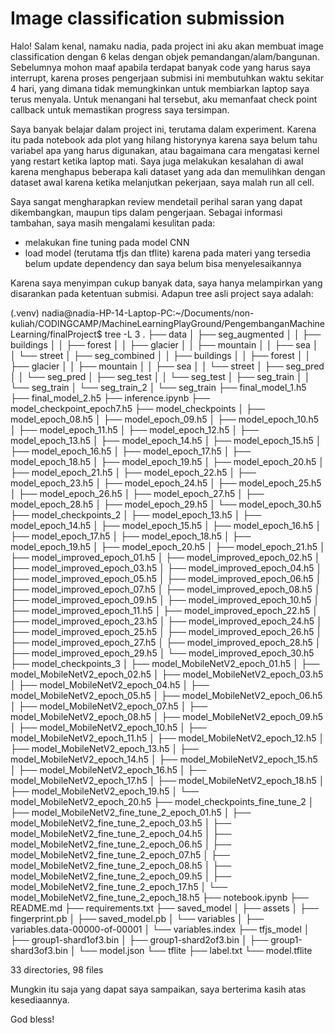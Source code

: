 # Image classification submission

Halo! Salam kenal, namaku nadia, pada project ini aku akan membuat image classification dengan 6 kelas dengan objek pemandangan/alam/bangunan. 
Sebelumnya mohon maaf apabila terdapat banyak code yang harus saya interrupt, karena proses pengerjaan submisi ini membutuhkan waktu sekitar 4 hari, yang dimana tidak memungkinkan untuk membiarkan laptop saya terus menyala. Untuk menangani hal tersebut, aku memanfaat check point callback untuk memastikan progress saya tersimpan.

Saya banyak belajar dalam project ini, terutama dalam experiment. Karena itu pada notebook ada plot yang hilang historynya karena saya belum tahu variabel apa yang harus digunakan, atau bagaimana cara mengatasi kernel yang restart ketika laptop mati. Saya juga melakukan kesalahan di awal karena menghapus beberapa kali dataset yang ada dan memulihkan dengan dataset awal karena ketika melanjutkan pekerjaan, saya malah run all cell.

Saya sangat mengharapkan review mendetail perihal saran yang dapat dikembangkan, maupun tips dalam pengerjaan. Sebagai informasi tambahan, saya masih mengalami kesulitan pada:
- melakukan fine tuning pada model CNN
- load model (terutama tfjs dan tflite) karena pada materi yang tersedia belum update dependency dan saya belum bisa menyelesaikannya

Karena saya menyimpan cukup banyak data, saya hanya melampirkan yang disarankan pada ketentuan submisi. Adapun tree asli project saya adalah:

(.venv) nadia@nadia-HP-14-Laptop-PC:~/Documents/non-kuliah/CODINGCAMP/MachineLearningPlayGround/PengembanganMachineLearning/finalProject$ tree -L 3
.
├── data
│   ├── seg_augmented
│   │   ├── buildings
│   │   ├── forest
│   │   ├── glacier
│   │   ├── mountain
│   │   ├── sea
│   │   └── street
│   ├── seg_combined
│   │   ├── buildings
│   │   ├── forest
│   │   ├── glacier
│   │   ├── mountain
│   │   ├── sea
│   │   └── street
│   ├── seg_pred
│   │   └── seg_pred
│   ├── seg_test
│   │   └── seg_test
│   ├── seg_train
│   │   └── seg_train
│   └── seg_train_2
│       └── seg_train
├── final_model_1.h5
├── final_model_2.h5
├── inference.ipynb
├── model_checkpoint_epoch7.h5
├── model_checkpoints
│   ├── model_epoch_08.h5
│   ├── model_epoch_09.h5
│   ├── model_epoch_10.h5
│   ├── model_epoch_11.h5
│   ├── model_epoch_12.h5
│   ├── model_epoch_13.h5
│   ├── model_epoch_14.h5
│   ├── model_epoch_15.h5
│   ├── model_epoch_16.h5
│   ├── model_epoch_17.h5
│   ├── model_epoch_18.h5
│   ├── model_epoch_19.h5
│   ├── model_epoch_20.h5
│   ├── model_epoch_21.h5
│   ├── model_epoch_22.h5
│   ├── model_epoch_23.h5
│   ├── model_epoch_24.h5
│   ├── model_epoch_25.h5
│   ├── model_epoch_26.h5
│   ├── model_epoch_27.h5
│   ├── model_epoch_28.h5
│   ├── model_epoch_29.h5
│   └── model_epoch_30.h5
├── model_checkpoints_2
│   ├── model_epoch_13.h5
│   ├── model_epoch_14.h5
│   ├── model_epoch_15.h5
│   ├── model_epoch_16.h5
│   ├── model_epoch_17.h5
│   ├── model_epoch_18.h5
│   ├── model_epoch_19.h5
│   ├── model_epoch_20.h5
│   ├── model_epoch_21.h5
│   ├── model_improved_epoch_01.h5
│   ├── model_improved_epoch_02.h5
│   ├── model_improved_epoch_03.h5
│   ├── model_improved_epoch_04.h5
│   ├── model_improved_epoch_05.h5
│   ├── model_improved_epoch_06.h5
│   ├── model_improved_epoch_07.h5
│   ├── model_improved_epoch_08.h5
│   ├── model_improved_epoch_09.h5
│   ├── model_improved_epoch_10.h5
│   ├── model_improved_epoch_11.h5
│   ├── model_improved_epoch_22.h5
│   ├── model_improved_epoch_23.h5
│   ├── model_improved_epoch_24.h5
│   ├── model_improved_epoch_25.h5
│   ├── model_improved_epoch_26.h5
│   ├── model_improved_epoch_27.h5
│   ├── model_improved_epoch_28.h5
│   ├── model_improved_epoch_29.h5
│   └── model_improved_epoch_30.h5
├── model_checkpoints_3
│   ├── model_MobileNetV2_epoch_01.h5
│   ├── model_MobileNetV2_epoch_02.h5
│   ├── model_MobileNetV2_epoch_03.h5
│   ├── model_MobileNetV2_epoch_04.h5
│   ├── model_MobileNetV2_epoch_05.h5
│   ├── model_MobileNetV2_epoch_06.h5
│   ├── model_MobileNetV2_epoch_07.h5
│   ├── model_MobileNetV2_epoch_08.h5
│   ├── model_MobileNetV2_epoch_09.h5
│   ├── model_MobileNetV2_epoch_10.h5
│   ├── model_MobileNetV2_epoch_11.h5
│   ├── model_MobileNetV2_epoch_12.h5
│   ├── model_MobileNetV2_epoch_13.h5
│   ├── model_MobileNetV2_epoch_14.h5
│   ├── model_MobileNetV2_epoch_15.h5
│   ├── model_MobileNetV2_epoch_16.h5
│   ├── model_MobileNetV2_epoch_17.h5
│   ├── model_MobileNetV2_epoch_18.h5
│   ├── model_MobileNetV2_epoch_19.h5
│   └── model_MobileNetV2_epoch_20.h5
├── model_checkpoints_fine_tune_2
│   ├── model_MobileNetV2_fine_tune_2_epoch_01.h5
│   ├── model_MobileNetV2_fine_tune_2_epoch_03.h5
│   ├── model_MobileNetV2_fine_tune_2_epoch_04.h5
│   ├── model_MobileNetV2_fine_tune_2_epoch_06.h5
│   ├── model_MobileNetV2_fine_tune_2_epoch_07.h5
│   ├── model_MobileNetV2_fine_tune_2_epoch_08.h5
│   ├── model_MobileNetV2_fine_tune_2_epoch_09.h5
│   ├── model_MobileNetV2_fine_tune_2_epoch_17.h5
│   └── model_MobileNetV2_fine_tune_2_epoch_18.h5
├── notebook.ipynb
├── README.md
├── requirements.txt
├── saved_model
│   ├── assets
│   ├── fingerprint.pb
│   ├── saved_model.pb
│   └── variables
│       ├── variables.data-00000-of-00001
│       └── variables.index
├── tfjs_model
│   ├── group1-shard1of3.bin
│   ├── group1-shard2of3.bin
│   ├── group1-shard3of3.bin
│   └── model.json
└── tflite
    ├── label.txt
    └── model.tflite

33 directories, 98 files


Mungkin itu saja yang dapat saya sampaikan, saya berterima kasih atas kesediaannya.

God bless!
